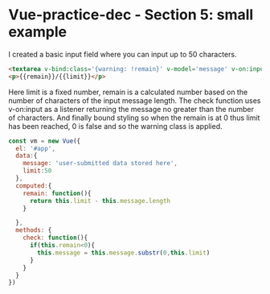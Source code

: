 # Vue-practice-dec - Section 5: small example

I created a basic input field where you can input up to 50 characters.  


``` html
<textarea v-bind:class='{warning: !remain}' v-model='message' v-on:input='check'></textarea>
<p>{{remain}}/{{limit}}</p>
```

Here limit is a fixed number, remain is a calculated number based on the number of characters of the input message length.   The check function uses v-on:input as a listener returning the message no greater than the number of characters.  And finally bound styling so when the remain is at 0 thus limit has been reached, 0 is false and so the warning class is applied.  

``` javascript
const vm = new Vue({
  el: '#app',
  data:{
    message: 'user-submitted data stored here',
    limit:50
  },
  computed:{
    remain: function(){
      return this.limit - this.message.length
    }

  },
  methods: {
    check: function(){
      if(this.remain<0){
        this.message = this.message.substr(0,this.limit)
      }
    }
  }
})
```
